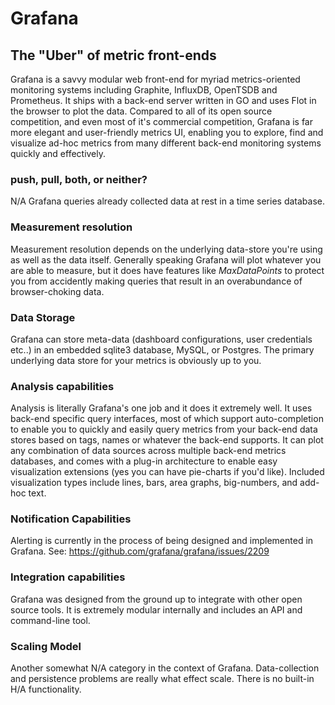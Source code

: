 # Grafana

## The "Uber" of metric front-ends

Grafana is a savvy modular web front-end for myriad metrics-oriented monitoring
systems including Graphite, InfluxDB, OpenTSDB and Prometheus. It ships with a
back-end server written in GO and uses Flot in the browser to plot the data.
Compared to all of its open source competition, and even most of it's
commercial competition, Grafana is far more elegant and user-friendly metrics
UI, enabling you to explore, find and visualize ad-hoc metrics from many
different back-end monitoring systems quickly and effectively.

### push, pull, both, or neither?
N/A Grafana queries already collected data at rest in a time series database.

### Measurement resolution 
Measurement resolution depends on the underlying data-store you're using as well
as the data itself. Generally speaking Grafana will plot whatever you are able
to measure, but it does have features like *MaxDataPoints* to protect you from
accidently making queries that result in an overabundance of browser-choking
data. 

### Data Storage 
Grafana can store meta-data (dashboard configurations, user credentials etc..)
in an embedded sqlite3 database, MySQL, or Postgres. The primary underlying
data store for your metrics is obviously up to you.

### Analysis capabilities
Analysis is literally Grafana's one job and it does it extremely well. It
uses back-end specific query interfaces, most of which support auto-completion
to enable you to quickly and easily query metrics from your back-end data
stores based on tags, names or whatever the back-end supports. It can plot any
combination of data sources across multiple back-end metrics databases, and
comes with a plug-in architecture to enable easy visualization extensions (yes
you can have pie-charts if you'd like).  Included visualization types include
lines, bars, area graphs, big-numbers, and add-hoc text.

### Notification Capabilities
Alerting is currently in the process of being designed and implemented in
Grafana. See: https://github.com/grafana/grafana/issues/2209

### Integration capabilities
Grafana was designed from the ground up to integrate with other open source
tools. It is extremely modular internally and includes an API and command-line
tool.

### Scaling Model
Another somewhat N/A category in the context of Grafana. Data-collection and
persistence problems are really what effect scale. There is no built-in H/A
functionality.
